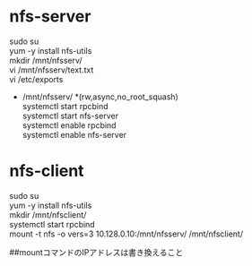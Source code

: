 # nfs-server
sudo su  
yum -y install nfs-utils  
mkdir /mnt/nfsserv/  
vi /mnt/nfsserv/text.txt  
vi /etc/exports  
- /mnt/nfsserv/ *(rw,async,no_root_squash)  
systemctl start rpcbind  
systemctl start nfs-server  
systemctl enable rpcbind  
systemctl enable nfs-server  
  
# nfs-client  
sudo su  
yum -y install nfs-utils  
mkdir /mnt/nfsclient/  
systemctl start rpcbind  
mount -t nfs -o vers=3 10.128.0.10:/mnt/nfsserv/ /mnt/nfsclient/  
  
##mountコマンドのIPアドレスは書き換えること  
